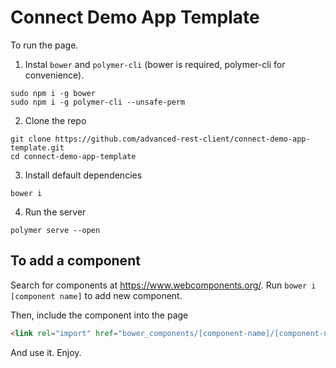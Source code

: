 # Connect Demo App Template

To run the page.

1. Instal `bower` and `polymer-cli` (bower is required, polymer-cli for convenience).

```
sudo npm i -g bower
sudo npm i -g polymer-cli --unsafe-perm
```

2. Clone the repo

```
git clone https://github.com/advanced-rest-client/connect-demo-app-template.git
cd connect-demo-app-template
```

3. Install default dependencies

```
bower i
```

4. Run the server

```
polymer serve --open
```

## To add a component

Search for components at https://www.webcomponents.org/.
Run `bower i [component name]` to add new component.

Then, include the component into the page

```html
<link rel="import" href="bower_components/[component-name]/[component-name].html">
```

And use it.
Enjoy.
